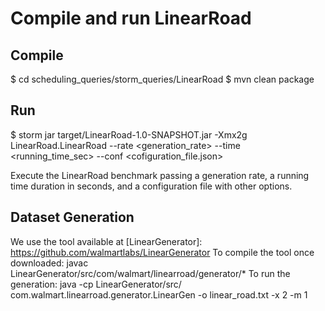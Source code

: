 # Compile and run LinearRoad

## Compile
$ cd scheduling_queries/storm_queries/LinearRoad
$ mvn clean package

## Run
$ storm jar target/LinearRoad-1.0-SNAPSHOT.jar -Xmx2g LinearRoad.LinearRoad --rate <generation_rate> --time <running_time_sec> --conf <cofiguration_file.json>

Execute the LinearRoad benchmark passing a generation rate, a running time duration in seconds, and a configuration file with other options.

## Dataset Generation
We use the tool available at [LinearGenerator]: https://github.com/walmartlabs/LinearGenerator
To compile the tool once downloaded:
	javac LinearGenerator/src/com/walmart/linearroad/generator/*
To run the generation:
	java -cp LinearGenerator/src/ com.walmart.linearroad.generator.LinearGen -o linear_road.txt -x 2 -m 1
